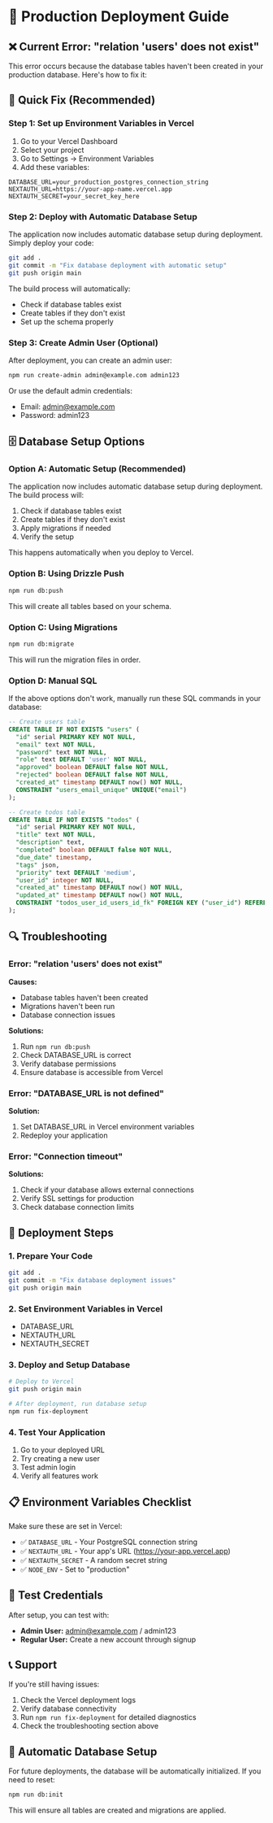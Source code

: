 # 🚀 Production Deployment Guide

## ❌ Current Error: "relation 'users' does not exist"

This error occurs because the database tables haven't been created in your production database. Here's how to fix it:

## 🔧 Quick Fix (Recommended)

### Step 1: Set up Environment Variables in Vercel

1. Go to your Vercel Dashboard
2. Select your project
3. Go to Settings → Environment Variables
4. Add these variables:

```
DATABASE_URL=your_production_postgres_connection_string
NEXTAUTH_URL=https://your-app-name.vercel.app
NEXTAUTH_SECRET=your_secret_key_here
```

### Step 2: Deploy with Automatic Database Setup

The application now includes automatic database setup during deployment. Simply deploy your code:

```bash
git add .
git commit -m "Fix database deployment with automatic setup"
git push origin main
```

The build process will automatically:
- Check if database tables exist
- Create tables if they don't exist
- Set up the schema properly

### Step 3: Create Admin User (Optional)

After deployment, you can create an admin user:

```bash
npm run create-admin admin@example.com admin123
```

Or use the default admin credentials:
- Email: admin@example.com
- Password: admin123

## 🗄️ Database Setup Options

### Option A: Automatic Setup (Recommended)

The application now includes automatic database setup during deployment. The build process will:

1. Check if database tables exist
2. Create tables if they don't exist
3. Apply migrations if needed
4. Verify the setup

This happens automatically when you deploy to Vercel.

### Option B: Using Drizzle Push

```bash
npm run db:push
```

This will create all tables based on your schema.

### Option C: Using Migrations

```bash
npm run db:migrate
```

This will run the migration files in order.

### Option D: Manual SQL

If the above options don't work, manually run these SQL commands in your database:

```sql
-- Create users table
CREATE TABLE IF NOT EXISTS "users" (
  "id" serial PRIMARY KEY NOT NULL,
  "email" text NOT NULL,
  "password" text NOT NULL,
  "role" text DEFAULT 'user' NOT NULL,
  "approved" boolean DEFAULT false NOT NULL,
  "rejected" boolean DEFAULT false NOT NULL,
  "created_at" timestamp DEFAULT now() NOT NULL,
  CONSTRAINT "users_email_unique" UNIQUE("email")
);

-- Create todos table
CREATE TABLE IF NOT EXISTS "todos" (
  "id" serial PRIMARY KEY NOT NULL,
  "title" text NOT NULL,
  "description" text,
  "completed" boolean DEFAULT false NOT NULL,
  "due_date" timestamp,
  "tags" json,
  "priority" text DEFAULT 'medium',
  "user_id" integer NOT NULL,
  "created_at" timestamp DEFAULT now() NOT NULL,
  "updated_at" timestamp DEFAULT now() NOT NULL,
  CONSTRAINT "todos_user_id_users_id_fk" FOREIGN KEY ("user_id") REFERENCES "users"("id") ON DELETE no action ON UPDATE no action
);
```

## 🔍 Troubleshooting

### Error: "relation 'users' does not exist"

**Causes:**
- Database tables haven't been created
- Migrations haven't been run
- Database connection issues

**Solutions:**
1. Run `npm run db:push`
2. Check DATABASE_URL is correct
3. Verify database permissions
4. Ensure database is accessible from Vercel

### Error: "DATABASE_URL is not defined"

**Solution:**
1. Set DATABASE_URL in Vercel environment variables
2. Redeploy your application

### Error: "Connection timeout"

**Solutions:**
1. Check if your database allows external connections
2. Verify SSL settings for production
3. Check database connection limits

## 🚀 Deployment Steps

### 1. Prepare Your Code

```bash
git add .
git commit -m "Fix database deployment issues"
git push origin main
```

### 2. Set Environment Variables in Vercel

- DATABASE_URL
- NEXTAUTH_URL
- NEXTAUTH_SECRET

### 3. Deploy and Setup Database

```bash
# Deploy to Vercel
git push origin main

# After deployment, run database setup
npm run fix-deployment
```

### 4. Test Your Application

1. Go to your deployed URL
2. Try creating a new user
3. Test admin login
4. Verify all features work

## 📋 Environment Variables Checklist

Make sure these are set in Vercel:

- ✅ `DATABASE_URL` - Your PostgreSQL connection string
- ✅ `NEXTAUTH_URL` - Your app's URL (https://your-app.vercel.app)
- ✅ `NEXTAUTH_SECRET` - A random secret string
- ✅ `NODE_ENV` - Set to "production"

## 🎯 Test Credentials

After setup, you can test with:

- **Admin User:** admin@example.com / admin123
- **Regular User:** Create a new account through signup

## 📞 Support

If you're still having issues:

1. Check the Vercel deployment logs
2. Verify database connectivity
3. Run `npm run fix-deployment` for detailed diagnostics
4. Check the troubleshooting section above

## 🔄 Automatic Database Setup

For future deployments, the database will be automatically initialized. If you need to reset:

```bash
npm run db:init
```

This will ensure all tables are created and migrations are applied. 